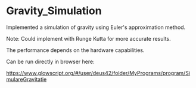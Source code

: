 # Gravity_Simulation

Implemented a simulation of gravity using Euler's approximation method.

Note: Could implement with Runge Kutta for more accurate results.

The performance depends on the hardware capabilities.

Can be run directly in browser here:

https://www.glowscript.org/#/user/deus42/folder/MyPrograms/program/SimulareGravitatie
